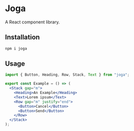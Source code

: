 # Joga

A React component library.

## Installation

```sh
npm i joga
```

## Usage

```jsx
import { Button, Heading, Row, Stack, Text } from "joga";

export const Example = () => (
  <Stack gap="m">
    <Heading>An Example</Heading>
    <Text>Lorem ipsum</Text>
    <Row gap="m" justify="end">
      <Button>Cancel</Button>
      <Button>Send</Button>
    </Row>
  </Stack>
);
```
